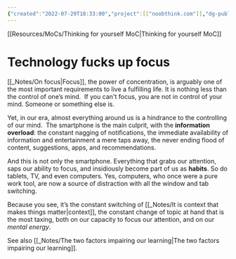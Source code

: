```yaml
---
{"created":"2022-07-29T18:33:00","project":[["noobthink.com"]],"dg-publish":true,"permalink":"/notes/technology-fucks-up-focus/","dgPassFrontmatter":true,"updated":"2024-12-22T16:24:04.270+01:00"}
---
```


[[Resources/MoCs/Thinking for yourself MoC\|Thinking for yourself MoC]]
# Technology fucks up focus
[[_Notes/On focus\|Focus]], the power of concentration, is arguably one of the most important requirements to live a fulfilling life.
It is nothing less than the control of one’s mind. 
If you can't focus, you are not in control of your mind. Someone or something else is.

Yet, in our era, almost everything around us is a hindrance to the controlling of our mind. 
The smartphone is the main culprit, with the **information overload**: the constant nagging of notifications, the immediate availability of information and entertainment a mere taps away, the never ending flood of content, suggestions, apps, and recommendations. 

And this is not only the smartphone. Everything that grabs our attention, saps our ability to focus, and insidiously become part of us as **habits**. So do tablets, TV, and even computers. Yes, computers, who once were a pure work tool, are now a source of distraction with all the window and tab switching.

Because you see, it’s the constant switching of [[_Notes/It is context that makes things matter\|context]], the constant change of topic at hand that is the most taxing, both on our capacity to focus our attention, and on our *mental energy*.

See also [[_Notes/The two factors impairing our learning\|The two factors impairing our learning]].